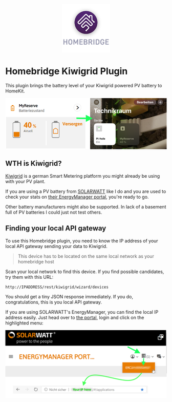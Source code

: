 
<p align="center">

<img src="https://github.com/homebridge/branding/raw/master/logos/homebridge-wordmark-logo-vertical.png" width="150">

</p>


# Homebridge Kiwigrid Plugin

This plugin brings the battery level of your Kiwigrid powered PV battery to HomeKit.

![How to find the local API gateway with Solarwatt](docs/EnergyManagerToHomeApp.png)

## WTH is Kiwigrid?

[Kiwigrid](https://www.kiwigrid.com/) is a german Smart Metering platform you might already be using with your PV plant.

If you are using a PV battery from [SOLARWATT](https://www.solarwatt.de/) like I do and you are used to check your stats on [their EnergyManager portal](https://desktop.energymanager.com/), you're ready to go.

Other battery manufacturers might also be supported. In lack of a basement full of PV batteries I could just not test others.


## Finding your local API gateway
To use this Homebridge plugin, you need to know the IP address of your local API gateway sending your data to Kiwigrid. 
> This device has to be located on the same local network as your homebridge host

Scan your local network to find this device. If you find possible candidates, try them with this URL:

    http://IPADDRESS/rest/kiwigrid/wizard/devices

You should get a tiny JSON response immediately. If you do, congratulations, this is you local API gateway.


If you are using SOLARWATT's EnergyManager, you can find the local IP address easily.
Just head over to [the portal](https://desktop.energymanager.com/), login and click on the highlighted menu:

![How to find the local API gateway with Solarwatt](docs/FindIpSolarwatt.png)

